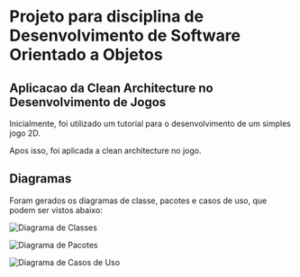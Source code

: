 # Projeto para disciplina de Desenvolvimento de Software Orientado a Objetos

## Aplicacao da Clean Architecture no Desenvolvimento de Jogos

Inicialmente, foi utilizado um tutorial para o desenvolvimento de um simples jogo 2D.

Apos isso, foi aplicada a clean architecture no jogo.

## Diagramas

Foram gerados os diagramas de classe, pacotes e casos de uso, que podem ser vistos abaixo:

![Diagrama de Classes](https://github.com/yohandp/snakegame-cleanarchitecture/tree/main/Diagramas/ClassDiagram.png?raw=true)

![Diagrama de Pacotes](https://github.com/yohandp/snakegame-cleanarchitecture/tree/main/Diagramas/PackageDiagram.png?raw=true)

![Diagrama de Casos de Uso](https://github.com/yohandp/snakegame-cleanarchitecture/tree/main/Diagramas/UseCaseDiagram.png?raw=true)
